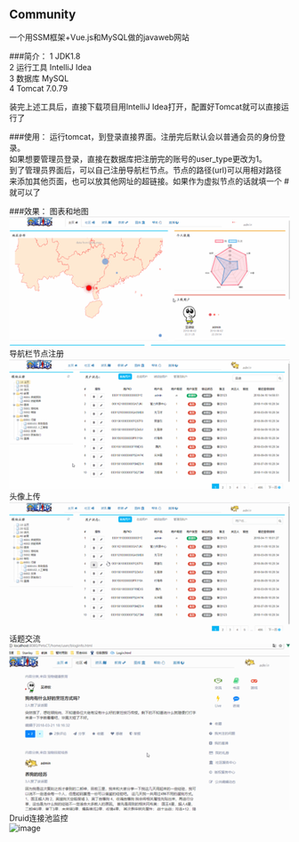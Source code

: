 ## Community
一个用SSM框架+Vue.js和MySQL做的javaweb网站

###简介：
1 JDK1.8 <br>
2 运行工具 IntelliJ Idea <br>
3 数据库 MySQL <br>
4 Tomcat 7.0.79 <br>

装完上述工具后，直接下载项目用IntelliJ Idea打开，配置好Tomcat就可以直接运行了

###使用：
运行tomcat，到登录直接界面。注册完后默认会以普通会员的身份登录。<br>
如果想要管理员登录，直接在数据库把注册完的账号的user_type更改为1。<br>
到了管理员界面后，可以自己注册导航栏节点。节点的路径(url)可以用相对路径</br>
来添加其他页面，也可以放其他网址的超链接。如果作为虚拟节点的话就填一个 # 就可以了

###效果：
图表和地图<br>
![image](https://github.com/qq852727515/imageSave/blob/master/petsCT_img/datascreen.gif)
导航栏节点注册<br>
![image](https://github.com/qq852727515/imageSave/blob/master/petsCT_img/resource.gif)
头像上传<br>
![image](https://github.com/qq852727515/imageSave/blob/master/petsCT_img/individuation.gif)
话题交流<br>
![image](https://github.com/qq852727515/imageSave/blob/master/petsCT_img/classify.gif)
Druid连接池监控<br>
![image](https://github.com/qq852727515/imageSave/blob/master/petsCT_img/druid.gif)


